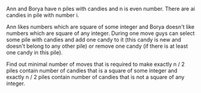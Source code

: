 Ann and Borya have n piles with candies and n is even number. There are ai candies in pile with number i.

Ann likes numbers which are square of some integer and Borya doesn't like numbers which are square of any integer.
During one move guys can select some pile with candies and add one candy to it (this candy is new and doesn't belong to
any other pile) or remove one candy (if there is at least one candy in this pile).

Find out minimal number of moves that is required to make exactly n / 2 piles contain number of candies that is a square
of some integer and exactly n / 2 piles contain number of candies that is not a square of any integer.

